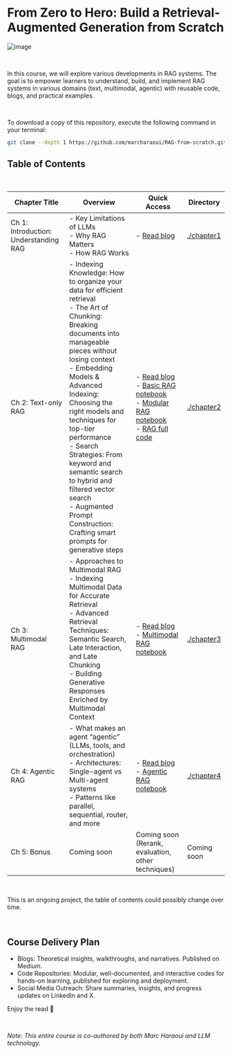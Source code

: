 # From Zero to Hero: Build a Retrieval-Augmented Generation from Scratch 

![image](https://github.com/user-attachments/assets/1315bba2-a053-4a8e-a710-89a76b784380)


<br>

In this course, we will explore various developments in RAG systems. The goal is to empower learners to understand, build, and implement RAG systems in various domains (text, multimodal, agentic) with reusable code, blogs, and practical examples.

<br>

To download a copy of this repository, execute the following command in your terminal:

```bash
git clone --depth 1 https://github.com/marcharaoui/RAG-from-scratch.git
```


## Table of Contents
<br>


| Chapter Title                                |    Overview                                | Quick Access                                                                                         | Directory                        |
|----------------------------------------------|--------------------------------------------|---------------------------------------------------------------------------------|----------------------------------|
| Ch 1: Introduction: Understanding RAG        |    - Key Limitations of LLMs <br> - Why RAG Matters <br> - How RAG Works           | - [Read blog](https://medium.com/@marcharaoui/chapter-1-introduction-to-rag-404dd76d2e8f)                                      | [./chapter1](./chapter1)            |
| Ch 2: Text-only RAG                          |    - Indexing Knowledge: How to organize your data for efficient retrieval <br> - The Art of Chunking: Breaking documents into manageable pieces without losing context  <br> - Embedding Models & Advanced Indexing: Choosing the right models and techniques for top-tier performance  <br>- Search Strategies: From keyword and semantic search to hybrid and filtered vector search  <br> - Augmented Prompt Construction: Crafting smart prompts for generative steps                        | - [Read blog](https://medium.com/@marcharaoui/chapter-2-the-technical-foundations-of-text-only-rag-3e462eb5307e) <br> - [Basic RAG notebook](https://github.com/marcharaoui/RAG-from-scratch/blob/main/chapter2/chapter2_rag.ipynb)  <br> - [Modular RAG notebook](https://github.com/marcharaoui/RAG-from-scratch/blob/main/chapter2/chapter2_modular_rag.ipynb)   <br> - [RAG full code](https://github.com/marcharaoui/RAG-from-scratch/blob/main/chapter2/rag)               | [./chapter2](./chapter2)            |
| Ch 3: Multimodal RAG                         |    - Approaches to Multimodal RAG <br> - Indexing Multimodal Data for Accurate Retrieval <br> - Advanced Retrieval Techniques: Semantic Search, Late Interaction, and Late Chunking <br> - Building Generative Responses Enriched by Multimodal Context                         |- [Read blog](https://medium.com/@marcharaoui/chapter-3-multimodal-rag-e3fdd9b3e450)    <br> -   [Multimodal RAG notebook](https://github.com/marcharaoui/RAG-from-scratch/blob/main/chapter3_multimodal_rag.ipynb)                                                                              | [./chapter3](./chapter3)             |
| Ch 4: Agentic RAG                            |  - What makes an agent “agentic” (LLMs, tools, and orchestration) <br> - Architectures: Single-agent vs Multi-agent systems <br> - Patterns like parallel, sequential, router, and more                                                             | - [Read blog](https://medium.com/@marcharaoui/chapter-4-agentic-rag-0a7217b1e0d9)  <br> - [Agentic RAG notebook](https://github.com/marcharaoui/RAG-from-scratch/blob/main/chapter4/chapter4_agentic_rag.ipynb) | [./chapter4](./chapter4)           |
| Ch 5: Bonus                                  |    Coming soon                           | Coming soon  (Rerank, evaluation, other techniques)                                                                             | Coming soon          |

<br>

This is an ongoing project, the table of contents could possibly change over time.

<br>

## Course Delivery Plan

- Blogs: Theoretical insights, walkthroughs, and narratives. Published on Medium.
- Code Repositories: Modular, well-documented, and interactive codes for hands-on learning, published for exploring and deployment.
- Social Media Outreach: Share summaries, insights, and progress updates on LinkedIn and X.

Enjoy the read 🤗

<br>

*Note: This entire course is co-authored by both Marc Haraoui and LLM technology.*
